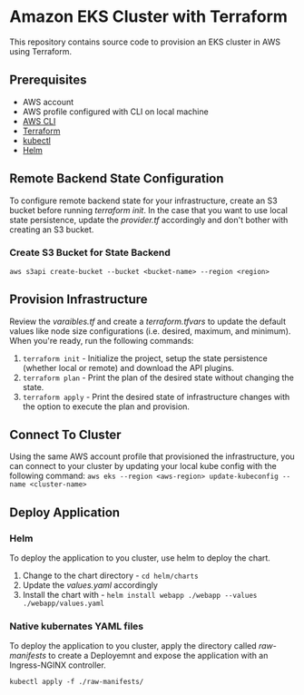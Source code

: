 # Amazon EKS Cluster with Terraform

This repository contains source code to provision an EKS cluster in AWS using Terraform.

## Prerequisites
* AWS account
* AWS profile configured with CLI on local machine
* [AWS CLI](https://docs.aws.amazon.com/cli/latest/userguide/getting-started-install.html)
* [Terraform](https://www.terraform.io/)
* [kubectl](https://kubernetes.io/docs/tasks/tools/)
* [Helm](https://helm.sh/docs/intro/install/)

## Remote Backend State Configuration
To configure remote backend state for your infrastructure, create an S3 bucket before running *terraform init*. In the case that you want to use local state persistence, update the *provider.tf* accordingly and don't bother with creating an S3 bucket.

### Create S3 Bucket for State Backend
```aws s3api create-bucket --bucket <bucket-name> --region <region>```

## Provision Infrastructure
Review the *varaibles.tf* and create a *terraform.tfvars* to update the default values like node size configurations (i.e. desired, maximum, and minimum). When you're ready, run the following commands:
1. `terraform init` - Initialize the project, setup the state persistence (whether local or remote) and download the API plugins.
2. `terraform plan` - Print the plan of the desired state without changing the state.
3. `terraform apply` - Print the desired state of infrastructure changes with the option to execute the plan and provision.

## Connect To Cluster
Using the same AWS account profile that provisioned the infrastructure, you can connect to your cluster by updating your local kube config with the following command:
`aws eks --region <aws-region> update-kubeconfig --name <cluster-name>`

## Deploy Application
### Helm
To deploy the application to you cluster, use helm to deploy the chart.

1. Change to the chart directory - `cd helm/charts`
2. Update the *values.yaml* accordingly 
3. Install the chart with - `helm install webapp ./webapp --values ./webapp/values.yaml`

### Native kubernates YAML files
To deploy the application to you cluster, apply the directory called *raw-manifests* to create a Deployemnt and expose the application with an Ingress-NGINX controller.

`kubectl apply -f ./raw-manifests/`
